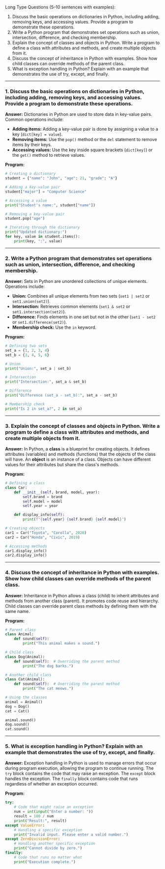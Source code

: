 Long Type Questions (5–10 sentences with examples):
1.	Discuss the basic operations on dictionaries in Python, including adding, removing keys, and accessing values. Provide a program to demonstrate these operations.
2.	Write a Python program that demonstrates set operations such as union, intersection, difference, and checking membership.
3.	Explain the concept of classes and objects in Python. Write a program to define a class with attributes and methods, and create multiple objects from it.
4.	Discuss the concept of inheritance in Python with examples. Show how child classes can override methods of the parent class.
5.	What is exception handling in Python? Explain with an example that demonstrates the use of try, except, and finally.

-------------------

### 1. Discuss the basic operations on dictionaries in Python, including adding, removing keys, and accessing values. Provide a program to demonstrate these operations.

**Answer:**
Dictionaries in Python are used to store data in key-value pairs. Common operations include:
- **Adding items:** Adding a key-value pair is done by assigning a value to a key (`dict[key] = value`).
- **Removing items:** Use the `pop()` method or the `del` statement to remove items by their keys.
- **Accessing values:** Use the key inside square brackets (`dict[key]`) or the `get()` method to retrieve values.

**Program:**
```python
# Creating a dictionary
student = {"name": "John", "age": 21, "grade": "A"}

# Adding a key-value pair
student["major"] = "Computer Science"

# Accessing a value
print("Student's name:", student["name"])

# Removing a key-value pair
student.pop("age")

# Iterating through the dictionary
print("Updated dictionary:")
for key, value in student.items():
    print(key, ":", value)
```

---

### 2. Write a Python program that demonstrates set operations such as union, intersection, difference, and checking membership.

**Answer:**
Sets in Python are unordered collections of unique elements. Operations include:
- **Union:** Combines all unique elements from two sets (`set1 | set2` or `set1.union(set2)`).
- **Intersection:** Retrieves common elements (`set1 & set2` or `set1.intersection(set2)`).
- **Difference:** Finds elements in one set but not in the other (`set1 - set2` or `set1.difference(set2)`).
- **Membership check:** Use the `in` keyword.

**Program:**
```python
# Defining two sets
set_a = {1, 2, 3, 4}
set_b = {3, 4, 5, 6}

# Union
print("Union:", set_a | set_b)

# Intersection
print("Intersection:", set_a & set_b)

# Difference
print("Difference (set_a - set_b):", set_a - set_b)

# Membership check
print("Is 2 in set_a?", 2 in set_a)
```

---

### 3. Explain the concept of classes and objects in Python. Write a program to define a class with attributes and methods, and create multiple objects from it.

**Answer:**
In Python, a **class** is a blueprint for creating objects. It defines attributes (variables) and methods (functions) that the objects of the class will have. An **object** is an instance of a class. Objects can have different values for their attributes but share the class's methods.

**Program:**
```python
# Defining a class
class Car:
    def __init__(self, brand, model, year):
        self.brand = brand
        self.model = model
        self.year = year

    def display_info(self):
        print(f"{self.year} {self.brand} {self.model}")

# Creating objects
car1 = Car("Toyota", "Corolla", 2020)
car2 = Car("Honda", "Civic", 2019)

# Accessing methods
car1.display_info()
car2.display_info()
```

---

### 4. Discuss the concept of inheritance in Python with examples. Show how child classes can override methods of the parent class.

**Answer:**
Inheritance in Python allows a class (child) to inherit attributes and methods from another class (parent). It promotes code reuse and hierarchy. Child classes can override parent class methods by defining them with the same name.

**Program:**
```python
# Parent class
class Animal:
    def sound(self):
        print("This animal makes a sound.")

# Child class
class Dog(Animal):
    def sound(self):  # Overriding the parent method
        print("The dog barks.")

# Another child class
class Cat(Animal):
    def sound(self):  # Overriding the parent method
        print("The cat meows.")

# Using the classes
animal = Animal()
dog = Dog()
cat = Cat()

animal.sound()
dog.sound()
cat.sound()
```

---

### 5. What is exception handling in Python? Explain with an example that demonstrates the use of try, except, and finally.

**Answer:**
Exception handling in Python is used to manage errors that occur during program execution, allowing the program to continue running. The `try` block contains the code that may raise an exception. The `except` block handles the exception. The `finally` block contains code that runs regardless of whether an exception occurred.

**Program:**
```python
try:
    # Code that might raise an exception
    num = int(input("Enter a number: "))
    result = 100 / num
    print("Result:", result)
except ValueError:
    # Handling a specific exception
    print("Invalid input. Please enter a valid number.")
except ZeroDivisionError:
    # Handling another specific exception
    print("Cannot divide by zero.")
finally:
    # Code that runs no matter what
    print("Execution complete.")
```

